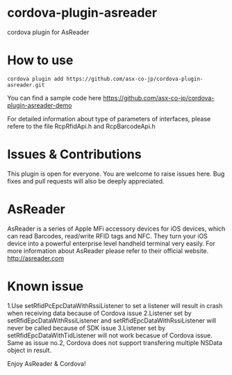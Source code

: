 # cordova-plugin-asreader
cordova plugin for AsReader
# How to use
    cordova plugin add https://github.com/asx-co-jp/cordova-plugin-asreader.git

You can find a sample code here
https://github.com/asx-co-jp/cordova-plugin-asreader-demo

For detailed information about type of parameters of interfaces, please refere to the file RcpRfidApi.h and RcpBarcodeApi.h

# Issues & Contributions
This plugin is open for everyone. You are welcome to raise issues here. Bug fixes and pull requests will also be deeply appreciated.

# AsReader
AsReader is a series of Apple MFi accessory devices for iOS devices, which can read Barcodes, read/write RFID tags and NFC.
They turn your iOS device into a powerful enterprise level handheld terminal very easily.
For more information about AsReader please refer to their official website.
http://asreader.com

# Known issue
1.Use setRfidPcEpcDataWithRssiListener to set a listener  will result in  crash when receiving data because of Cordova issue
2.Listener set by setRfidEpcDataWithRssiListener and setRfidEpcDataWithRssiListener will never be called because of SDK issue
3.Listener set by setRfidEpcDataWithTidListener will not work becasue of Cordova issue. Same as issue no.2, Cordova does not support transfering multiple NSData object in result.

Enjoy AsReader & Cordova!

